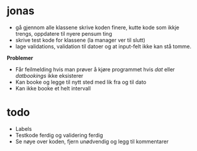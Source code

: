 
# jonas 
- gå gjennom alle klassene skrive koden finere, kutte kode som ikkje trengs, oppdatere til nyere pensum ting 
- skrive test kode for klassene (la manager ver til slutt)
- lage validations, validation til datoer og at input-felt ikke kan stå tomme. 

**Problemer**
- Får feilmelding hvis man prøver å kjøre programmet hvis *dat* eller *datbookings* ikke eksisterer
- Kan booke og legge til nytt sted med lik fra og til dato
- Kan ikke booke et helt intervall

# todo
- Labels
- Testkode ferdig og validering ferdig
- Se nøye over koden, fjern unødvendig og legg til kommentarer




